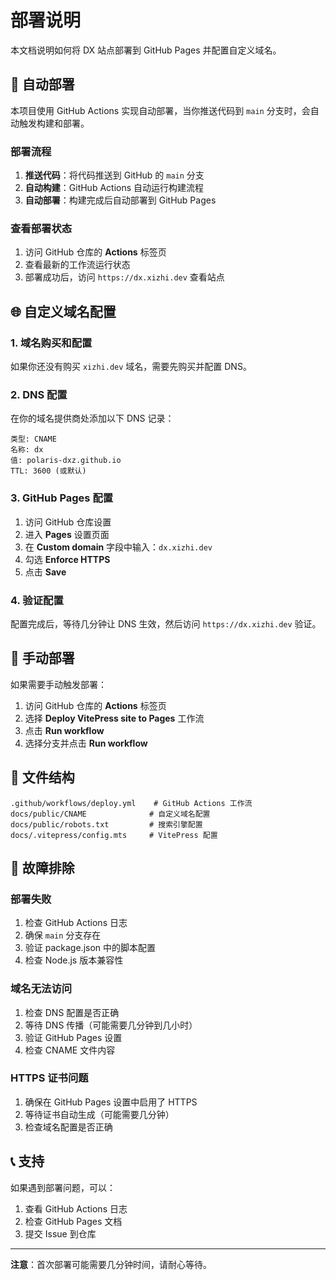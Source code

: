 # 部署说明

本文档说明如何将 DX 站点部署到 GitHub Pages 并配置自定义域名。

## 🚀 自动部署

本项目使用 GitHub Actions 实现自动部署，当你推送代码到 `main` 分支时，会自动触发构建和部署。

### 部署流程

1. **推送代码**：将代码推送到 GitHub 的 `main` 分支
2. **自动构建**：GitHub Actions 自动运行构建流程
3. **自动部署**：构建完成后自动部署到 GitHub Pages

### 查看部署状态

1. 访问 GitHub 仓库的 **Actions** 标签页
2. 查看最新的工作流运行状态
3. 部署成功后，访问 `https://dx.xizhi.dev` 查看站点

## 🌐 自定义域名配置

### 1. 域名购买和配置

如果你还没有购买 `xizhi.dev` 域名，需要先购买并配置 DNS。

### 2. DNS 配置

在你的域名提供商处添加以下 DNS 记录：

```
类型: CNAME
名称: dx
值: polaris-dxz.github.io
TTL: 3600 (或默认)
```

### 3. GitHub Pages 配置

1. 访问 GitHub 仓库设置
2. 进入 **Pages** 设置页面
3. 在 **Custom domain** 字段中输入：`dx.xizhi.dev`
4. 勾选 **Enforce HTTPS**
5. 点击 **Save**

### 4. 验证配置

配置完成后，等待几分钟让 DNS 生效，然后访问 `https://dx.xizhi.dev` 验证。

## 🔧 手动部署

如果需要手动触发部署：

1. 访问 GitHub 仓库的 **Actions** 标签页
2. 选择 **Deploy VitePress site to Pages** 工作流
3. 点击 **Run workflow**
4. 选择分支并点击 **Run workflow**

## 📁 文件结构

```
.github/workflows/deploy.yml    # GitHub Actions 工作流
docs/public/CNAME              # 自定义域名配置
docs/public/robots.txt         # 搜索引擎配置
docs/.vitepress/config.mts     # VitePress 配置
```

## 🐛 故障排除

### 部署失败

1. 检查 GitHub Actions 日志
2. 确保 `main` 分支存在
3. 验证 package.json 中的脚本配置
4. 检查 Node.js 版本兼容性

### 域名无法访问

1. 检查 DNS 配置是否正确
2. 等待 DNS 传播（可能需要几分钟到几小时）
3. 验证 GitHub Pages 设置
4. 检查 CNAME 文件内容

### HTTPS 证书问题

1. 确保在 GitHub Pages 设置中启用了 HTTPS
2. 等待证书自动生成（可能需要几分钟）
3. 检查域名配置是否正确

## 📞 支持

如果遇到部署问题，可以：

1. 查看 GitHub Actions 日志
2. 检查 GitHub Pages 文档
3. 提交 Issue 到仓库

---

**注意**：首次部署可能需要几分钟时间，请耐心等待。 